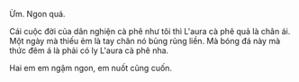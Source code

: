 Ừm.
Ngon quá.

Cái cuộc đời của dân nghiện cà phê như tôi thì L'aura cà phê quả là chân ái. Một ngày mà thiếu ẻm là tay chân nó bủng rủng liền. 
Mà bóng đá này mà thức đêm á là phải có ly L'aura cà phê nha.


Hai em em ngậm ngon, em nuốt cũng cuốn.